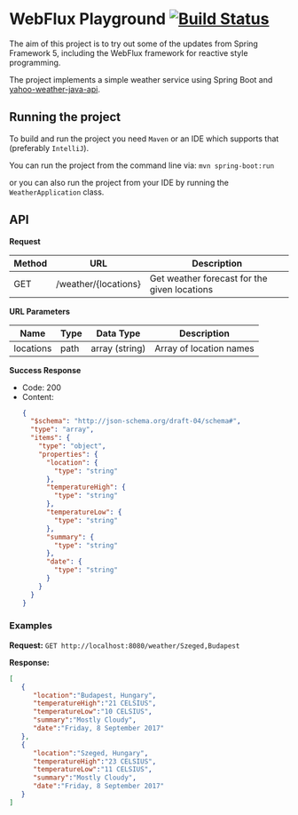 # WebFlux Playground [![Build Status](https://travis-ci.org/gabor-bata/webflux-playground.svg)](https://travis-ci.org/gabor-bata/webflux-playground)

The aim of this project is to try out some of the updates from Spring Framework 5, including the WebFlux framework for reactive style programming.

The project implements a simple weather service using Spring Boot and [yahoo-weather-java-api](https://github.com/fedy2/yahoo-weather-java-api).

## Running the project
To build and run the project you need `Maven` or an IDE which supports that (preferably `IntelliJ`).

You can run the project from the command line via: `mvn spring-boot:run`

or you can also run the project from your IDE by running the `WeatherApplication` class.

## API
**Request**

| Method | URL                  | Description                                  |
| ------ | -------------------- | -------------------------------------------- |
| GET    | /weather/{locations} | Get weather forecast for the given locations |

**URL Parameters**

| Name      | Type | Data Type      | Description             |
| --------- | -----| -------------- | ----------------------- |
| locations | path | array (string) | Array of location names |

**Success Response**
* Code: 200
* Content:
  ```json
  {
    "$schema": "http://json-schema.org/draft-04/schema#",
    "type": "array",
    "items": {
      "type": "object",
      "properties": {
        "location": {
          "type": "string"
        },
        "temperatureHigh": {
          "type": "string"
        },
        "temperatureLow": {
          "type": "string"
        },
        "summary": {
          "type": "string"
        },
        "date": {
          "type": "string"
        }
      }
    }
  }
  ```

### Examples
**Request:**
`GET http://localhost:8080/weather/Szeged,Budapest`

**Response:**
```json
[
   {
      "location":"Budapest, Hungary",
      "temperatureHigh":"21 CELSIUS",
      "temperatureLow":"10 CELSIUS",
      "summary":"Mostly Cloudy",
      "date":"Friday, 8 September 2017"
   },
   {
      "location":"Szeged, Hungary",
      "temperatureHigh":"23 CELSIUS",
      "temperatureLow":"11 CELSIUS",
      "summary":"Mostly Cloudy",
      "date":"Friday, 8 September 2017"
   }
]
```
